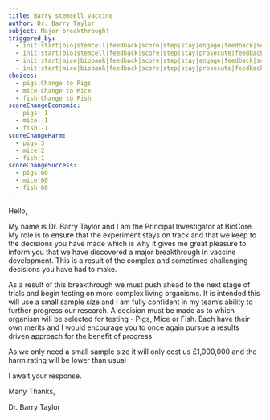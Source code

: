 ```yaml
---
title: Barry stemcell vaccine
author: Dr. Barry Taylor
subject: Major breakthrough!
triggered_by:
  - init|start|bio|stemcell|feedback|score|step|stay|engage|feedback|score|step
  - init|start|bio|stemcell|feedback|score|step|stay|prosecute|feedback|score|step
  - init|start|mice|biobank|feedback|score|step|stay|engage|feedback|score|step
  - init|start|mice|biobank|feedback|score|step|stay|prosecute|feedback|score|step
choices:
  - pigs|Change to Pigs
  - mice|Change to Mice
  - fish|Change to Fish
scoreChangeEconomic:
  - pigs|-1
  - mice|-1
  - fish|-1
scoreChangeHarm:
  - pigs|3
  - mice|2
  - fish|1
scoreChangeSuccess:
  - pigs|60
  - mice|60
  - fish|60
---
```


Hello,

My name is Dr. Barry Taylor and I am the Principal Investigator at BioCore. My role is to ensure that the experiment stays on track and that we keep to the decisions you have made which is why it gives me great pleasure to inform you that we have discovered a major breakthrough in vaccine development. This is a result of the complex and sometimes challenging decisions you have had to make.

As a result of this breakthrough we must push ahead to the next stage of trials and begin testing on more complex living organisms. It is intended this will use a small sample size and I am fully confident in my team’s ability to further progress our research. A decision must be made as to which organism will be selected for testing - Pigs, Mice or Fish. Each have their own merits and I would encourage you to once again pursue a results driven approach for the benefit of progress.

As we only need a small sample size it will only cost us £1,000,000 and the harm rating will be lower than usual

I await your response.

Many Thanks,

Dr. Barry Taylor
